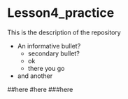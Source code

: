 # Lesson4_practice
   This is the description of the repository
   
* An informative bullet?
   * secondary bullet?
   * ok
   * there you go
* and another

##here
#here
###here
 
